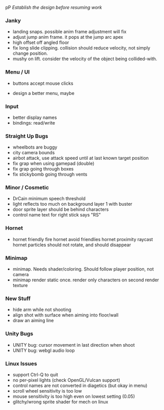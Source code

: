 pP
*Establish the design before resuming work*

### Janky
- landing snaps. possible anim frame adjustment will fix
- adjust jump anim frame. it pops at the jump arc apex
- high offset off angled floor
- fix long slide clipping. collision should reduce velocity, not simply change position.
- mushy on lift. consider the velocity of the object being collided-with.

### Menu / UI
+ buttons accept mouse clicks
- design a better menu, maybe

### Input
- better display names
- bindings: read/write

### Straight Up Bugs
- wheelbots are buggy
- city camera bounds
- airbot attack, use attack speed until at last known target position
- fix grap when using gamepad (double)
- fix grap going through boxes
- fix stickybomb going through vents

### Minor / Cosmetic
- DrCain minimum speech threshold
- light reflects too much on background layer 1 with buster
- door sprite layer should be behind characters
- control name text for right stick says "RS"

### Hornet
- hornet friendly fire
hornet avoid friendlies
hornet proximity raycast
hornet particles should not rotate, and should disappear

### Minimap
- minimap. Needs shader/coloring. Should follow player position, not camera
- minimap render static once. render only characters on second render texture

### New Stuff
- hide arm while not shooting
- align shot with surface when aiming into floor/wall
- draw an aiming line

### Unity Bugs
- UNITY bug: cursor movement in last direction when shoot
- UNITY bug: webgl audio loop

### Linux Issues
- support Ctrl-Q to quit
- no per-pixel lights (check OpenGL/Vulcan support)
- control names are not converted in diagetics (but okay in menu)
- scroll wheel sensitivity is too low
- mouse sensitivity is too high even on lowest setting (0.05)
- glitchy/wrong sprite shader for mech on linux
